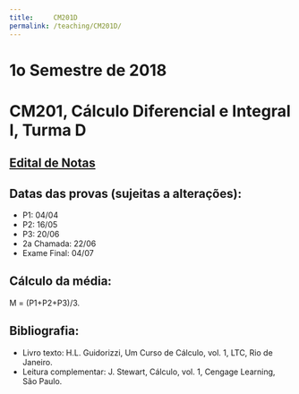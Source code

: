 ```yaml
---
title:     CM201D
permalink: /teaching/CM201D/
---
```

# 1o Semestre de 2018
# CM201, Cálculo Diferencial e Integral I, Turma D

## [Edital de Notas](https://docs.google.com/spreadsheets/d/e/2PACX-1vRNI9IuZKBmJnrGOZyqIKr-wQ2LsyMGfY6PNG3SEnKZ_A4ZLfeYJ3w7XlTlEWT9nmyC-ajDEqjT1n8I/pubhtml?gid=1817275316&single=true)

## Datas das provas (sujeitas a alterações):
- P1: 04/04
- P2: 16/05
- P3: 20/06
- 2a Chamada: 22/06
- Exame Final: 04/07

## Cálculo da média:
M = (P1+P2+P3)/3.

## Bibliografia:
- Livro texto: H.L. Guidorizzi, Um Curso de Cálculo, vol. 1, LTC, Rio de Janeiro.
- Leitura complementar: J. Stewart, Cálculo, vol. 1, Cengage Learning, São Paulo.
